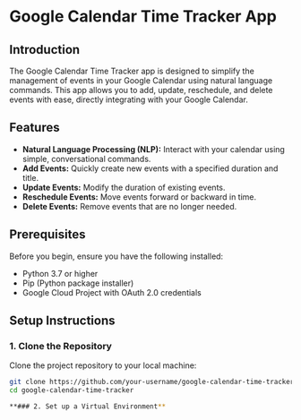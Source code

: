 # Google Calendar Time Tracker App

## Introduction

The Google Calendar Time Tracker app is designed to simplify the management of events in your Google Calendar using natural language commands. This app allows you to add, update, reschedule, and delete events with ease, directly integrating with your Google Calendar.

## Features

- **Natural Language Processing (NLP):** Interact with your calendar using simple, conversational commands.
- **Add Events:** Quickly create new events with a specified duration and title.
- **Update Events:** Modify the duration of existing events.
- **Reschedule Events:** Move events forward or backward in time.
- **Delete Events:** Remove events that are no longer needed.

## Prerequisites

Before you begin, ensure you have the following installed:

- Python 3.7 or higher
- Pip (Python package installer)
- Google Cloud Project with OAuth 2.0 credentials

## Setup Instructions

### 1. Clone the Repository

Clone the project repository to your local machine:

```bash
git clone https://github.com/your-username/google-calendar-time-tracker.git
cd google-calendar-time-tracker

**### 2. Set up a Virtual Environment**


